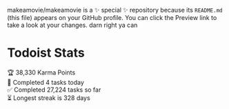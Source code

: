 makeamovie/makeamovie is a ✨ special ✨ repository because its `README.md` (this file) appears on your GitHub profile.
You can click the Preview link to take a look at your changes. darn right ya can

# Todoist Stats

<!-- TODO-IST:START -->
🏆  38,330 Karma Points           
🌸  Completed 4 tasks today           
✅  Completed 27,224 tasks so far           
⏳  Longest streak is 328 days
<!-- TODO-IST:END -->